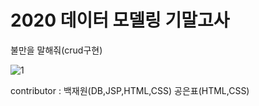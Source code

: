 
# 2020 데이터 모델링 기말고사

불만을 말해줘(crud구현)

![1](https://user-images.githubusercontent.com/63109802/126266616-17bae727-590e-4e87-a25a-af1f31f32990.PNG)

contributor : 백재원(DB,JSP,HTML,CSS)
              공은표(HTML,CSS)
              
